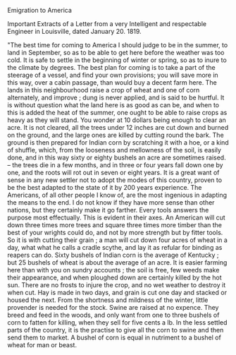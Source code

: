   Emigration to America  Important Extracts of a Letter from a very Intelligent and respectable Engineer in Louisville, dated January 20. 1819.  "The best time for coming to America I should judge to be in the summer, to land in September, so as to be able to get here before the weather was too cold. It is safe to settle in the beginning of winter or spring, so as to inure to the climate by degrees. The best plan for coming is to take a part of the steerage of a vessel, and find your own provisions; you will save more in this way, over a cabin passage, than would buy a decent farm here. The lands in this neighbourhood raise a crop of wheat and one of corn alternately, and improve ; dung is never applied, and is said to be hurtful. It is without question what the land here is as good as can be, and when to this is added the heat of the summer, one ought to be able to raise crops as heavy as they will stand. You wonder at 10 dollars being enough to clear an acre. It is not cleared, all the trees under 12 inches are cut down and burned on the ground, and the large ones are killed by cutting round the bark. The ground is then prepared for Indian corn by scratching it with a hoe, or a kind of shuffle, which, from the looseness and mellowness of the soil, is easily done, and in this way sixty or eighty bushels an acre are sometimes raised. – the trees die in a few months, and in three or four years fall down one by one, and the roots will rot out in seven or eight years. It is a great want of sense in any new settler not to adopt the modes of this country, proven to be the best adapted to the state of it by 200 years experience. The Americans, of all other people I know of, are the most ingenious in adapting the means to the end. I do not know if they have more sense than other nations, but they certainly make it go farther. Every tools answers the purpose most effectually. This is evident in their axes. An American will cut down three times more trees and square three times more timber than the best of your wrights could do, and not by more strength but by fitter tools. So it is with cutting their grain ; a man will cut down four acres of wheat in a day, what what he calls a cradle scythe, and lay it as refular for binding as reapers can do. Sixty bushels of Indian corn is the average of Kentucky ; but 25 bushels of wheat is about the average of an acre. It is easier farming here than with you on sundry accounts ; the soil is free, few weeds make their appearance, and when ploughed down are certainly killed by the hot sun. There are no frosts to injure the crop, and no wet weather to destroy it when cut. Hay is made in two days, and grain is cut one day and stacked or housed the next. From the shortness and mildness of the winter, little provender is needed for the stock. Swine are raised at no expence. They breed and feed in the woods, and only want from one to three bushels of corn to fatten for killing, when they sell for five cents a lb. In the less settled parts of the country, it is the practise to give all the corn to swine and then send them to market. A bushel of corn is equal in nutriment to a bushel of wheat for man or beast.  